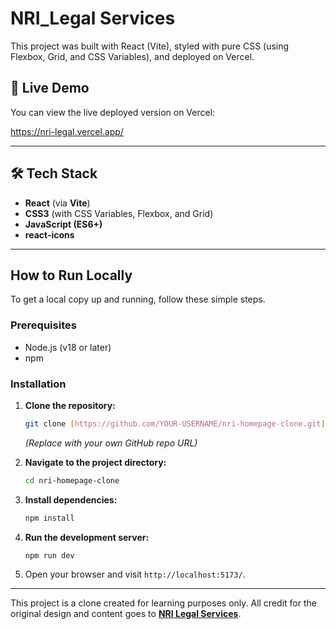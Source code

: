 # NRI_Legal Services

This project was built with React (Vite), styled with pure CSS (using Flexbox, Grid, and CSS Variables), and deployed on Vercel.

## 🚀 Live Demo

You can view the live deployed version on Vercel:

https://nri-legal.vercel.app/

---

## 🛠️ Tech Stack

* **React** (via **Vite**)
* **CSS3** (with CSS Variables, Flexbox, and Grid)
* **JavaScript (ES6+)**
* **react-icons**

---

## How to Run Locally

To get a local copy up and running, follow these simple steps.

### Prerequisites

* Node.js (v18 or later)
* npm

### Installation

1.  **Clone the repository:**
    ```bash
    git clone [https://github.com/YOUR-USERNAME/nri-homepage-clone.git](https://github.com/YOUR-USERNAME/nri-homepage-clone.git)
    ```
    *(Replace with your own GitHub repo URL)*

2.  **Navigate to the project directory:**
    ```bash
    cd nri-homepage-clone
    ```

3.  **Install dependencies:**
    ```bash
    npm install
    ```

4.  **Run the development server:**
    ```bash
    npm run dev
    ```

5.  Open your browser and visit `http://localhost:5173/`.

---


This project is a clone created for learning purposes only. All credit for the original design and content goes to **[NRI Legal Services](https://www.nrilegalservices.com/)**.

